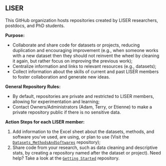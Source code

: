 ## LISER 

This GitHub organization hosts repositories created by LISER researchers, postdocs, and PhD students. 

**Purpose:**
* Collaborate and share code for datasets or projects, reducing duplication and encouraging improvement (e.g., when someone works with a new dataset then they should not reinvent the wheel by cleaning it again, but rather focus on improving the previous work);
* Centralize information and links to relevant resources (e.g., datasets);
* Collect information about the skills of current and past LISER members to foster collaboration and generate new ideas.

**General Repository Rules:**
* By default, repositories are private and restricted to LISER members, allowing for experimentation and learning;
* Contact Owners/Administrators (Adam, Terry, or Etienne) to make a private repository public if there is no sensitive data.

**Action Steps for each LISER member:**
 1.	Add information to the Excel sheet about the datasets, methods, and software you've used, are using, or plan to use (Visit the [`Datasets_MethodsAndSoftwares`](https://github.com/Liser-Lu/Datasets_MethodsAndSoftwares) repository);
 2. Share code from your research, such as data cleaning and descriptive stats, by creating a repository named after the dataset or project). Need help? Take a look at the [`Getting Started`](https://github.com/Liser-Lu/Getting-started) repository.
